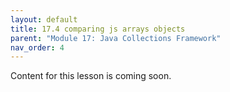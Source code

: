 ```yaml
---
layout: default
title: 17.4 comparing js arrays objects
parent: "Module 17: Java Collections Framework"
nav_order: 4
---
```


Content for this lesson is coming soon.
